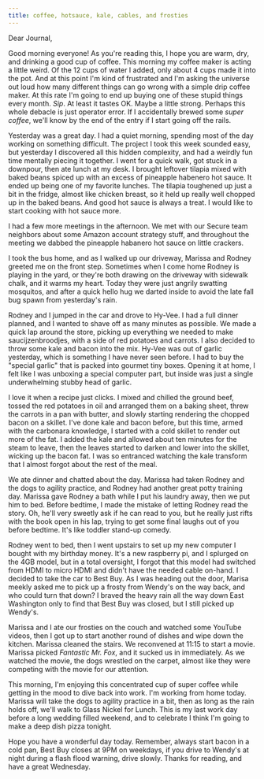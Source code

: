 ```yaml
---
title: coffee, hotsauce, kale, cables, and frosties
---
```


Dear Journal,

Good morning everyone! As you're reading this, I hope you are warm, dry,
and drinking a good cup of coffee. This morning my coffee maker is
acting a little weird. Of the 12 cups of water I added, only about 4
cups made it into the pot. And at this point I'm kind of frustrated and
I'm asking the universe out loud how many different things can go wrong
with a simple drip coffee maker. At this rate I'm going to end up buying
one of these stupid things every month. *Sip*. At least it tastes OK.
Maybe a little strong. Perhaps this whole debacle is just operator
error. If I accidentally brewed some *super coffee*, we'll know by the
end of the entry if I start going off the rails.

Yesterday was a great day. I had a quiet morning, spending most of the
day working on something difficult. The project I took this week sounded
easy, but yesterday I discovered all this hidden complexity, and had a
weirdly fun time mentally piecing it together. I went for a quick walk,
got stuck in a downpour, then ate lunch at my desk. I brought leftover
tilapia mixed with baked beans spiced up with an excess of pineapple
habenero hot sauce. It ended up being one of my favorite lunches. The
tilapia toughened up just a bit in the fridge, almost like chicken
breast, so it held up really well chopped up in the baked beans. And
good hot sauce is always a treat. I would like to start cooking with hot
sauce more.

I had a few more meetings in the afternoon. We met with our Secure team
neighbors about some Amazon account strategy stuff, and throughout the
meeting we dabbed the pineapple habanero hot sauce on little crackers.

I took the bus home, and as I walked up our driveway, Marissa and Rodney
greeted me on the front step. Sometimes when I come home Rodney is
playing in the yard, or they're both drawing on the driveway with
sidewalk chalk, and it warms my heart. Today they were just angrily
swatting mosquitos, and after a quick hello hug we darted inside to
avoid the late fall bug spawn from yesterday's rain.

Rodney and I jumped in the car and drove to Hy-Vee. I had a full dinner
planned, and I wanted to shave off as many minutes as possible. We made
a quick lap around the store, picking up everything we needed to make
saucijzenbroodjes, with a side of red potatoes and carrots. I also
decided to throw some kale and bacon into the mix. Hy-Vee was out of
garlic yesterday, which is something I have never seen before. I had to
buy the "special garlic" that is packed into gourmet tiny boxes. Opening
it at home, I felt like I was unboxing a special computer part, but
inside was just a single underwhelming stubby head of garlic.

I love it when a recipe just clicks. I mixed and chilled the ground
beef, tossed the red potatoes in oil and arranged them on a baking
sheet, threw the carrots in a pan with butter, and slowly starting
rendering the chopped bacon on a skillet. I've done kale and bacon
before, but this time, armed with the carbonara knowledge, I started
with a cold skillet to render out more of the fat. I added the kale and
allowed about ten minutes for the steam to leave, then the leaves
started to darken and lower into the skillet, wicking up the bacon fat.
I was so entranced watching the kale transform that I almost forgot
about the rest of the meal.

We ate dinner and chatted about the day. Marissa had taken Rodney and
the dogs to agility practice, and Rodney had another great potty
training day. Marissa gave Rodney a bath while I put his laundry away,
then we put him to bed. Before bedtime, I made the mistake of letting
Rodney read the story. Oh, he'll very sweetly ask if he can read to you,
but he really just rifts with the book open in his lap, trying to get
some final laughs out of you before bedtime. It's like toddler stand-up
comedy.

Rodney went to bed, then I went upstairs to set up my new computer I
bought with my birthday money. It's a new raspberry pi, and I splurged
on the 4GB model, but in a total oversight, I forgot that this model had
switched from HDMI to micro HDMI and didn't have the needed cable
on-hand. I decided to take the car to Best Buy. As I was heading out the
door, Marisa meekly asked me to pick up a frosty from Wendy's on the way
back, and who could turn that down? I braved the heavy rain all the way
down East Washington only to find that Best Buy was closed, but I still
picked up Wendy's.

Marissa and I ate our frosties on the couch and watched some YouTube
videos, then I got up to start another round of dishes and wipe down the
kitchen. Marissa cleaned the stairs. We reconvened at 11:15 to start a
movie. Marissa picked *Fantastic Mr. Fox*, and it sucked us in
immediately. As we watched the movie, the dogs wrestled on the carpet,
almost like they were competing with the movie for our attention.

This morning, I'm enjoying this concentrated cup of super coffee while
getting in the mood to dive back into work. I'm working from home today.
Marissa will take the dogs to agility practice in a bit, then as long as
the rain holds off, we'll walk to Glass Nickel for Lunch. This is my
last work day before a long wedding filled weekend, and to celebrate I
think I'm going to make a deep dish pizza tonight.

Hope you have a wonderful day today. Remember, always start bacon in a
cold pan, Best Buy closes at 9PM on weekdays, if you drive to Wendy's at
night during a flash flood warning, drive slowly. Thanks for reading,
and have a great Wednesday.

